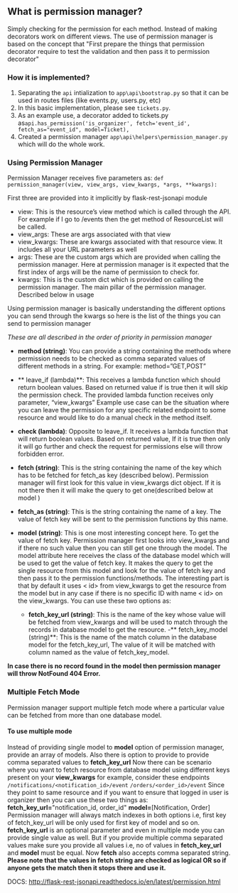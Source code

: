 ## **What is permission manager?**
Simply checking for the permission for each method. Instead of making decorators work on different views. The use of permission manager is based on the concept that "First prepare the things that permission decorator require to test the validation and then pass it to permission decorator"

### **How it is implemented?**

1. Separating the ```api``` intialization  to `app\api\bootstrap.py` so that it can be used in routes files  (like events.py, users.py, etc)
2. In this basic implementation, please see `tickets.py`.
3. As an example use, a decorator added to tickets.py as`api.has_permission('is_organizer', fetch='event_id', fetch_as="event_id", model=Ticket),`
4. Created a permission manager `app\api\helpers\permission_manager.py` which will do the whole work.


### **Using Permission Manager**

Permission Manager receives five parameters as:
`def permission_manager(view, view_args, view_kwargs, *args, **kwargs):`

First three are provided into it implicitly by flask-rest-jsonapi module

- view: This is the resource’s view method which is called through the API. For example if I go to /events then the get method of ResourceList will be called.
- view_args: These are args associated with that view
- view_kwargs: These are kwargs associated with that resource view. It includes all your URL parameters as well
- args: These are the custom args which are provided when calling the permission manager. Here at permission manager is it expected that the first index of args will be the name of permission to check for.
- kwargs: This is the custom dict which is provided on calling the permission manager. The main pillar of the permission manager. Described below in usage


Using permission manager is basically understanding the different options you can send through the kwargs so here is the list of the things you can send to permission manager

*These are all described in the order of priority in permission manager*

- **method (string)**: You can provide a string containing the methods where permission needs to be checked as comma separated values of different methods in a string.
For example: method=”GET,POST”
- ** leave_if (lambda)**: This receives a lambda function which should return boolean values. Based on returned value if is true then it will skip the permission check. The provided lambda function receives only parameter, “view_kwargs”
Example use case can be the situation where you can leave the permission for any specific related endpoint to some resource and would like to do a manual check in the method itself.
- **check (lambda)**: Opposite to leave_if. It receives a lambda function that will return boolean values. Based on returned value, If it is true then only it will go further and check the request for permissions else will throw forbidden error.
- **fetch (string)**: This is the string containing the name of the key which has to be fetched for fetch_as key (described below). Permission manager will first look for this value in view_kwargs dict object. If it is not there then it will make the query to get one(described below at model )
- **fetch_as (string)**: This is the string containing the name of a key. The value of fetch key will be sent to the permission functions by this name.
- **model (string)**: This is one most interesting concept here. To get the value of fetch key. Permission manager first looks into view_kwargs and if there no such value then you can still get one through the model. The model attribute here receives the class of the database model which will be used to get the value of fetch key.
It makes the query to get the single resource from this model and look for the value of fetch key and then pass it to the permission functions/methods.
The interesting part is that by default it uses < id> from view_kwargs to get the resource from the model but in any case if there is no specific ID with name < id> on the view_kwargs. You can use these two options as:

	- **fetch_key_url (string)**: This is the name of the key whose value will be fetched from view_kwargs and will be used to match through the records in database model to get the resource.
	-** fetch_key_model (string)**: This is the name of the match column in the database model for the fetch_key_url, The value of it will be matched with column named as the value of fetch_key_model.

**In case there is no record found in the model then permission manager will throw NotFound 404 Error.**

### Multiple Fetch Mode
Permission manager support multiple fetch mode where a particular value can be fetched from more than one database model.
#### To use multiple mode
Instead of providing single model to **model** option of permission manager, provide an array of models. Also there is option to provide to provide comma separated values to **fetch_key_url**
Now there can be scenario where you want to fetch resource from database model using different keys present on your **view_kwargs**
for example, consider these endpoints
`/notifications/<notification_id>/event`
`/orders/<order_id>/event`
Since they point to same resource and if you want to ensure that logged in user is organizer then you can use these two things as:
**fetch_key_url=**"notification_id, order_id"
**model=**[Notification, Order]
Permission manager will always match indexes in both options i.e, first key of fetch_key_url will be only used for first key of model and so on.
**fetch_key_url** is an optional parameter and even in multiple mode you can provide single value as well.  But if you provide multiple comma separated values make sure you provide all values i.e, no of values in **fetch_key_url** and **model** must be equal.
Now **fetch** also accepts comma separated string. **Please note that the values in fetch string are checked as logical OR so if anyone gets the match then it stops there and use it.**

DOCS: http://flask-rest-jsonapi.readthedocs.io/en/latest/permission.html
